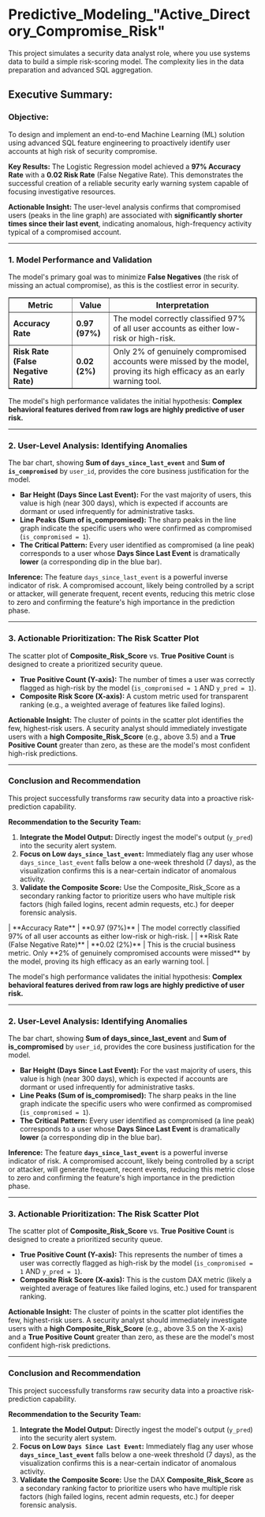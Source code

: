 <html lang="en">
<head>
  <meta charset="utf-8">
  <title>Predictive_Modeling_&quot;Active_Directory_Compromise_Risk&quot;</title>
</head>
<body>
  <h1>Predictive_Modeling_"Active_Directory_Compromise_Risk"</h1>
  <p>This project simulates a security data analyst role, where you use systems data to build a simple risk-scoring model. The complexity lies in the data preparation and advanced SQL aggregation.</p>

  <h2>Executive Summary:</h2>
  <h3><strong>Objective:</strong></h3>
  <p>To design and implement an end-to-end Machine Learning (ML) solution using advanced SQL feature engineering to proactively identify user accounts at high risk of security compromise.</p>

  <p><strong>Key Results:</strong> The Logistic Regression model achieved a <strong>97% Accuracy Rate</strong> with a <strong>0.02 Risk Rate</strong> (False Negative Rate). This demonstrates the successful creation of a reliable security early warning system capable of focusing investigative resources.</p>

  <p><strong>Actionable Insight:</strong> The user-level analysis confirms that compromised users (peaks in the line graph) are associated with <strong>significantly shorter times since their last event</strong>, indicating anomalous, high-frequency activity typical of a compromised account.</p>

  <hr>

  <h3>1. Model Performance and Validation</h3>
  <p>The model's primary goal was to minimize <strong>False Negatives</strong> (the risk of missing an actual compromise), as this is the costliest error in security.</p>

  <table border="1" cellpadding="4" cellspacing="0">
    <thead>
      <tr>
        <th>Metric</th>
        <th>Value</th>
        <th>Interpretation</th>
      </tr>
    </thead>
    <tbody>
      <tr>
        <td><strong>Accuracy Rate</strong></td>
        <td><strong>0.97 (97%)</strong></td>
        <td>The model correctly classified 97% of all user accounts as either low-risk or high-risk.</td>
      </tr>
      <tr>
        <td><strong>Risk Rate (False Negative Rate)</strong></td>
        <td><strong>0.02 (2%)</strong></td>
        <td>Only 2% of genuinely compromised accounts were missed by the model, proving its high efficacy as an early warning tool.</td>
      </tr>
    </tbody>
  </table>

  <p>The model's high performance validates the initial hypothesis: <strong>Complex behavioral features derived from raw logs are highly predictive of user risk.</strong></p>

  <hr>

  <h3>2. User-Level Analysis: Identifying Anomalies</h3>
  <p>The bar chart, showing <strong>Sum of <code>days_since_last_event</code></strong> and <strong>Sum of <code>is_compromised</code></strong> by <code>user_id</code>, provides the core business justification for the model.</p>

  <ul>
    <li><strong>Bar Height (Days Since Last Event):</strong> For the vast majority of users, this value is high (near 300 days), which is expected if accounts are dormant or used infrequently for administrative tasks.</li>
    <li><strong>Line Peaks (Sum of is_compromised):</strong> The sharp peaks in the line graph indicate the specific users who were confirmed as compromised (<code>is_compromised = 1</code>).</li>
    <li><strong>The Critical Pattern:</strong> Every user identified as compromised (a line peak) corresponds to a user whose <strong>Days Since Last Event</strong> is dramatically <strong>lower</strong> (a corresponding dip in the blue bar).</li>
  </ul>

  <p><strong>Inference:</strong> The feature <code>days_since_last_event</code> is a powerful inverse indicator of risk. A compromised account, likely being controlled by a script or attacker, will generate frequent, recent events, reducing this metric close to zero and confirming the feature's high importance in the prediction phase.</p>

  <hr>

  <h3>3. Actionable Prioritization: The Risk Scatter Plot</h3>
  <p>The scatter plot of <strong>Composite_Risk_Score</strong> vs. <strong>True Positive Count</strong> is designed to create a prioritized security queue.</p>

  <ul>
    <li><strong>True Positive Count (Y-axis):</strong> The number of times a user was correctly flagged as high-risk by the model (<code>is_compromised = 1</code> AND <code>y_pred = 1</code>).</li>
    <li><strong>Composite Risk Score (X-axis):</strong> A custom metric used for transparent ranking (e.g., a weighted average of features like failed logins).</li>
  </ul>

  <p><strong>Actionable Insight:</strong> The cluster of points in the scatter plot identifies the few, highest-risk users. A security analyst should immediately investigate users with a <strong>high Composite_Risk_Score</strong> (e.g., above 3.5) and a <strong>True Positive Count</strong> greater than zero, as these are the model's most confident high-risk predictions.</p>

  <hr>

  <h3>Conclusion and Recommendation</h3>
  <p>This project successfully transforms raw security data into a proactive risk-prediction capability.</p>

  <p><strong>Recommendation to the Security Team:</strong></p>
  <ol>
    <li><strong>Integrate the Model Output:</strong> Directly ingest the model's output (<code>y_pred</code>) into the security alert system.</li>
    <li><strong>Focus on Low <code>days_since_last_event</code>:</strong> Immediately flag any user whose <code>days_since_last_event</code> falls below a one-week threshold (7 days), as the visualization confirms this is a near-certain indicator of anomalous activity.</li>
    <li><strong>Validate the Composite Score:</strong> Use the Composite_Risk_Score as a secondary ranking factor to prioritize users who have multiple risk factors (high failed logins, recent admin requests, etc.) for deeper forensic analysis.</li>
  </ol>
</body>
</html>
| **Accuracy Rate** | **0.97 (97%)** | The model correctly classified 97% of all user accounts as either low-risk or high-risk. |
| **Risk Rate (False Negative Rate)** | **0.02 (2%)** | This is the crucial business metric. Only **2% of genuinely compromised accounts were missed** by the model, proving its high efficacy as an early warning tool. |

The model's high performance validates the initial hypothesis: **Complex behavioral features derived from raw logs are highly predictive of user risk.**

---

### 2. User-Level Analysis: Identifying Anomalies

The bar chart, showing **Sum of days\_since\_last\_event** and **Sum of is\_compromised** by `user_id`, provides the core business justification for the model.

* **Bar Height (Days Since Last Event):** For the vast majority of users, this value is high (near 300 days), which is expected if accounts are dormant or used infrequently for administrative tasks.
* **Line Peaks (Sum of is\_compromised):** The sharp peaks in the line graph indicate the specific users who were confirmed as compromised (`is_compromised = 1`).
* **The Critical Pattern:** Every user identified as compromised (a line peak) corresponds to a user whose **Days Since Last Event** is dramatically **lower** (a corresponding dip in the blue bar).

**Inference:** The feature **`days_since_last_event`** is a powerful inverse indicator of risk. A compromised account, likely being controlled by a script or attacker, will generate frequent, recent events, reducing this metric close to zero and confirming the feature's high importance in the prediction phase.

---

### 3. Actionable Prioritization: The Risk Scatter Plot

The scatter plot of **Composite\_Risk\_Score** vs. **True Positive Count** is designed to create a prioritized security queue.

* **True Positive Count (Y-axis):** This represents the number of times a user was correctly flagged as high-risk by the model (`is_compromised = 1` AND `y_pred = 1`).
* **Composite Risk Score (X-axis):** This is the custom DAX metric (likely a weighted average of features like failed logins, etc.) used for transparent ranking.

**Actionable Insight:** The cluster of points in the scatter plot identifies the few, highest-risk users. A security analyst should immediately investigate users with a **high Composite\_Risk\_Score** (e.g., above 3.5 on the X-axis) and a **True Positive Count** greater than zero, as these are the model's most confident high-risk predictions.

---

### Conclusion and Recommendation

This project successfully transforms raw security data into a proactive risk-prediction capability.

**Recommendation to the Security Team:**

1.  **Integrate the Model Output:** Directly ingest the model's output (`y_pred`) into the security alert system.
2.  **Focus on Low `Days Since Last Event`:** Immediately flag any user whose **`days_since_last_event`** falls below a one-week threshold (7 days), as the visualization confirms this is a near-certain indicator of anomalous activity.
3.  **Validate the Composite Score:** Use the DAX **Composite\_Risk\_Score** as a secondary ranking factor to prioritize users who have multiple risk factors (high failed logins, recent admin requests, etc.) for deeper forensic analysis.